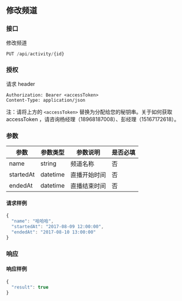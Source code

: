 ## 修改频道

### 接口
修改频道

```js
PUT /api/activity/{id}
```
### 授权
请求 header

```
Authorization: Bearer <accessToken>
Content-Type: application/json
```

注：请将上方的 `<accessToken>` 替换为分配给您的秘钥串。关于如何获取 accessToken ，请咨询杨经理（18968187008）、彭经理（15167172618）。

### 参数

| 参数        | 参数类型     | 参数说明   | 是否必填 |
| --------- | -------- | ------ | ---- |
| name      | string   | 频道名称   | 否    |
| startedAt | datetime | 直播开始时间 | 否    |
| endedAt   | datetime | 直播结束时间 | 否    |

#### 请求样例

```js
{
  "name": "哈哈哈",
  "startedAt": "2017-08-09 12:00:00",
  "endedAt": "2017-08-10 13:00:00"
}
```

### 响应

#### 响应样例
```js
{
  "result": true
}
```


